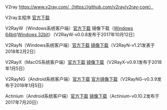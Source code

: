 V2ray https://www.v2ray.com/（https://github.com/v2ray/v2ray-core）

V2ray主程序 [官方下载](https://github.com/v2ray/v2ray-core/releases)

V2RayW（Windows系统客户端）[官方下载](https://github.com/Cenmrev/V2RayW/releases) 镜像下载（[Windows 64bit](https://coding.net/u/Download-Mirrors/p/V2Ray/git/raw/master/v2rayW-v0.0.8-v2ray-v3.6-windows-64.zip)/[Windows 32bit](https://coding.net/u/Download-Mirrors/p/V2Ray/git/raw/master/v2rayW-v0.0.8-v2ray-v3.6-windows-32.zip)）（V2RayW-v0.0.8发布于2017年10月12日）

V2RayN（Windows系统客户端）[官方下载](https://github.com/2dust/v2rayN/releases) [镜像下载](https://coding.net/u/Download-Mirrors/p/V2Ray/git/raw/master/V2RayN-v1.21.exe)（V2RayN-v1.21发表于2018年2月2日）

V2RayX（MacOS系统客户端）[官方下载](https://github.com/Cenmrev/V2RayX/releases) [镜像下载](https://coding.net/u/Download-Mirrors/p/V2Ray/git/raw/master/V2RayX-v0.9.1.zip)（V2RayX-v0.9.1发布于2018年1月5日）

V2RayNG（Android系统客户端）[官方下载](https://github.com/2dust/v2rayNG/releases) [官方镜像下载](https://github.com/2dust/v2rayNG/releases/download/0.3.9/app-universal-release.apk)（V2RayNG-v0.3.9发布于2018年1月5日）

Actinium（Android系统客户端）[官方下载](https://github.com/V2Ray-Android/Actinium/releases) [镜像下载](https://coding.net/u/Download-Mirrors/p/V2Ray/git/raw/master/Actinium-v0.10.2.apk)（Actinium-v0.10.2发布于2017年7月20日）
